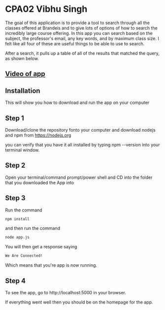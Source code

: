 # CPA02 Vibhu Singh
The goal of this application is to provide a tool to search through all the classes offered at Brandeis
and to give lots of options of how to search the incredibly large course offering. In this app you can search
based on the subject, the professor's email, any key words, and by maximum class size. I felt like all four of
these are useful things to be able to use to search.

After a search, it pulls up a table of all of the results that matched the query, as shown below.

[](./public/images/screenshot%20of%20app.png)


## [Video of app](https://youtu.be/xT71n-1rCII)

## Installation

This will show you how to download and run the app on your computer

## Step 1

Download/clone the repository fonto your computer and download nodejs and npm from https://nodejs.org

you can verify that you have it all installed by typing npm --version into your terminal window.

## Step 2

Open your terminal/command prompt/power shell and CD into the folder that you downloaded the App into

## Step 3

Run the command

``` bash
npm install
```

and then run the command

``` bash
node app.js
```

You will then get a response saying

``` bash
We Are Connected!
```

Which means that you're app is now running.

## Step 4

To see the app, go to http://localhost:5000 in your browser.

If everything went well then you should be on the homepage for the app.